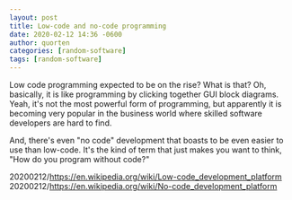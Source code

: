 ```yaml
---
layout: post
title: Low-code and no-code programming
date: 2020-02-12 14:36 -0600
author: quorten
categories: [random-software]
tags: [random-software]
---
```


Low code programming expected to be on the rise?  What is that?  Oh,
basically, it is like programming by clicking together GUI block
diagrams.  Yeah, it's not the most powerful form of programming, but
apparently it is becoming very popular in the business world where
skilled software developers are hard to find.

And, there's even "no code" development that boasts to be even easier
to use than low-code.  It's the kind of term that just makes you want
to think, "How do you program without code?"

20200212/https://en.wikipedia.org/wiki/Low-code_development_platform  
20200212/https://en.wikipedia.org/wiki/No-code_development_platform
